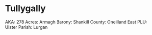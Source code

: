 # Tullygally

AKA: 278
Acres: Armagh
Barony: Shankill
County: Oneilland East
PLU: Ulster
Parish: Lurgan